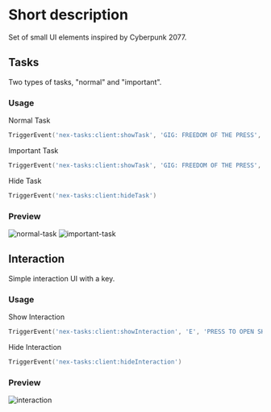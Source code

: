 # Short description

Set of small UI elements inspired by Cyberpunk 2077.

## Tasks

Two types of tasks, "normal" and "important".

### Usage

Normal Task
```lua
TriggerEvent('nex-tasks:client:showTask', 'GIG: FREEDOM OF THE PRESS', 'Collect your reward.')
```

Important Task
```lua
TriggerEvent('nex-tasks:client:showTask', 'GIG: FREEDOM OF THE PRESS', 'Collect your reward.', 'important')
```

Hide Task
```lua
TriggerEvent('nex-tasks:client:hideTask')
```

### Preview

![normal-task](https://i.imgur.com/UEOoF3H.jpeg)
![important-task](https://i.imgur.com/TsxrMkZ.jpeg)



## Interaction

Simple interaction UI with a key.

### Usage

Show Interaction
```lua
TriggerEvent('nex-tasks:client:showInteraction', 'E', 'PRESS TO OPEN SHOP')
```

Hide Interaction
```lua
TriggerEvent('nex-tasks:client:hideInteraction')
```

### Preview

![interaction](https://i.imgur.com/s1gR78m.jpeg)
